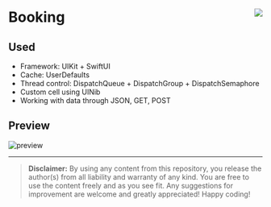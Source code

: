 <h1>Booking<img src="https://tinyurl.com/ycy9dvms" align="right"></h1>

<h2>Used</h2>

- Framework: UIKit + SwiftUI
- Cache: UserDefaults
- Thread control: DispatchQueue + DispatchGroup + DispatchSemaphore
- Custom cell using UINib
- Working with data through JSON, GET, POST

<h2>Preview</h2>

![preview](https://media.giphy.com/media/n7nOOyW1sevdhWT3Gx/giphy.gif)

<hr>

<blockquote>
<b>Disclaimer:</b> By using any content from this repository, you release the author(s) from all liability and warranty of any kind. You are free to use the content freely and as you see fit. Any suggestions for improvement are welcome and greatly appreciated! Happy coding!
</blockquote>

